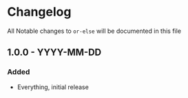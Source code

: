 # Changelog

All Notable changes to `or-else` will be documented in this file

## 1.0.0 - YYYY-MM-DD

### Added
- Everything, initial release
